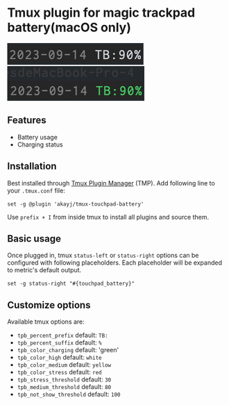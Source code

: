 # Tmux plugin for magic trackpad battery(macOS only)

![normal](/screenshots/normal.jpg)
![charging](/screenshots/charging.jpg)

Features
--------
- Battery usage
- Charging status

Installation
------------
Best installed through [Tmux Plugin Manager](https://github.com/tmux-plugins/tpm) (TMP). Add following line to your `.tmux.conf` file:

```
set -g @plugin 'akayj/tmux-touchpad-battery'
```

Use `prefix + I` from inside tmux to install all plugins and source them.

Basic usage
-----------

Once plugged in, tmux `status-left` or `status-right` options can be configured with following placeholders. Each placeholder will be expanded to metric's default output.

```
set -g status-right "#{touchpad_battery}"
```

Customize options
-----------------

Available tmux options are:

- `tpb_percent_prefix` default: `TB:`
- `tpb_percent_suffix` default: `%`
- `tpb_color_charging` default: 'green'
- `tpb_color_high` default: `white`
- `tpb_color_medium` default: `yellow`
- `tpb_color_stress` default: `red`
- `tpb_stress_threshold` default: `30`
- `tpb_medium_threshold` default: `80`
- `tpb_not_show_threshold` default: `100`

